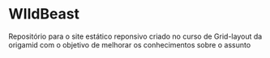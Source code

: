 # WIldBeast
 Repositório para o site estático reponsivo criado no curso de Grid-layout da origamid com o objetivo de melhorar os conhecimentos sobre o assunto
